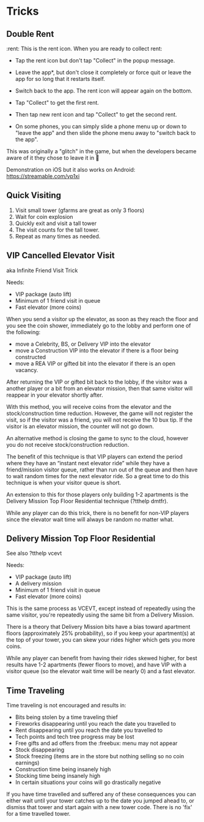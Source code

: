 # Tricks

## Double Rent

:rent: This is the rent icon. When you are ready to collect rent:

* Tap the rent icon but don't tap "Collect" in the popup message.
* Leave the app*, but don't close it completely or force quit or leave the app for so long that it restarts itself.
* Switch back to the app. The rent icon will appear again on the bottom.
* Tap "Collect" to get the first rent.
* Then tap new rent icon and tap "Collect" to get the second rent.

* On some phones, you can simply slide a phone menu up or down to "leave the app" and then slide the phone menu away to "switch back to the app".

This was originally a "glitch" in the game, but when the developers became aware of it they chose to leave it in 🙂

Demonstration on iOS but it also works on Android: <https://streamable.com/vp1xi>

## Quick Visiting

1. Visit small tower (gfarms are great as only 3 floors)
2. Wait for coin explosion
3. Quickly exit and visit a tall tower
4. The visit counts for the tall tower.
5. Repeat as many times as needed.

## VIP Cancelled Elevator Visit

aka Infinite Friend Visit Trick

Needs:

* VIP package (auto lift)
* Minimum of 1 friend visit in queue
* Fast elevator (more coins)

When you send a visitor up the elevator, as soon as they reach the floor and you see the coin shower, immediately go to the lobby and perform one of the following:

* move a Celebrity, BS, or Delivery VIP into the elevator
* move a Construction VIP into the elevator if there is a floor being constructed
* move a REA VIP or gifted bit into the elevator if there is an open vacancy.

After returning the VIP or gifted bit back to the lobby, if the visitor was a another player or a bit from an elevator mission, then that same visitor will reappear in your elevator shortly after.

With this method, you will receive coins from the elevator and the stock/construction time reduction. However, the game will not register the visit, so if the visitor was a friend, you will not receive the 10 bux tip. If the visitor is an elevator mission, the counter will not go down.

An alternative method is closing the game to sync to the cloud, however you do not receive stock/construction reduction.

The benefit of this technique is that VIP players can extend the period where they have an “instant next elevator ride” while they have a friend/mission visitor queue, rather than run out of the queue and then have to wait random times for the next elevator ride. So a great time to do this technique is when your visitor queue is short.

An extension to this for those players only building 1-2 apartments is the Delivery Mission Top Floor Residential technique (?tthelp dmtfr).

While any player can do this trick, there is no benefit for non-VIP players since the elevator wait time will always be random no matter what.

## Delivery Mission Top Floor Residential

See also ?tthelp vcevt

Needs:

* VIP package (auto lift)
* A delivery mission
* Minimum of 1 friend visit in queue
* Fast elevator (more coins)

This is the same process as VCEVT, except instead of repeatedly using the same visitor, you're repeatedly using the same bit from a Delivery Mission.

There is a theory that Delivery Mission bits have a bias toward apartment floors (approximately 25% probability), so if you keep your apartment(s) at the top of your tower, you can skew your rides higher which gets you more coins.

While any player can benefit from having their rides skewed higher, for best results have 1-2 apartments (fewer floors to move), and have VIP with a visitor queue (so the elevator wait time will be nearly 0) and a fast elevator.

## Time Traveling

Time traveling is not encouraged and results in:

* Bits being stolen by a time traveling thief
* Fireworks disappearing until you reach the date you travelled to
* Rent disappearing until you reach the date you travelled to
* Tech points and tech tree progress may be lost
* Free gifts and ad offers from the :freebux: menu may not appear
* Stock disappearing
* Stock freezing (items are in the store but nothing selling so no coin earnings)
* Construction time being insanely high
* Stocking time being insanely high
* In certain situations your coins will go drastically negative

If you have time travelled and suffered any of these consequences you can either wait until your tower catches up to the date you jumped ahead to, or dismiss that tower and start again with a new tower code.  There is no 'fix' for a time travelled tower.
